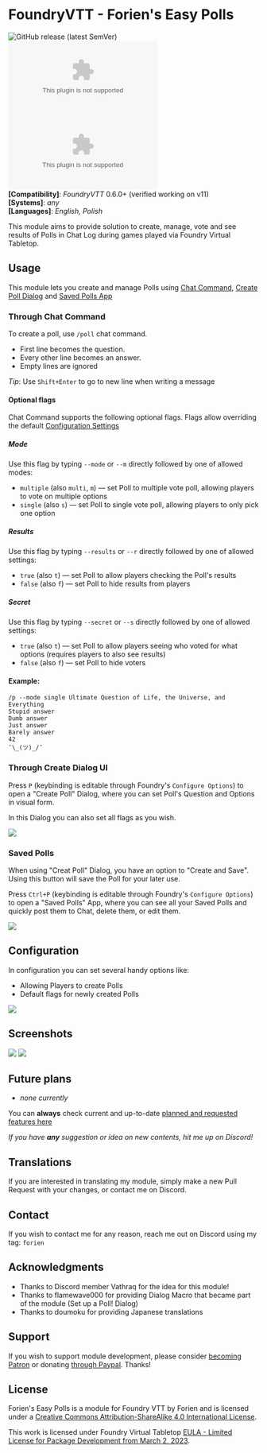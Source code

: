 # FoundryVTT - Forien's Easy Polls
![GitHub release (latest SemVer)](https://img.shields.io/github/v/release/forien/foundryvtt-forien-easy-polls?style=for-the-badge) 
![GitHub Releases](https://img.shields.io/github/downloads/Forien/foundryvtt-forien-easy-polls/latest/module.zip?style=for-the-badge) 
![GitHub All Releases](https://img.shields.io/github/downloads/Forien/foundryvtt-forien-easy-polls/module.zip?style=for-the-badge&label=Downloads+total)    
**[Compatibility]**: *FoundryVTT* 0.6.0+ (verified working on v11)  
**[Systems]**: *any*  
**[Languages]**: *English, Polish*  

This module aims to provide solution to create, manage, vote and see results of Polls in Chat Log during games played via Foundry Virtual Tabletop.

## Usage

This module lets you create and manage Polls using [Chat Command](#through-chat-command), [Create Poll Dialog](#through-create-dialog-ui) and [Saved Polls App](#saved-polls)

### Through Chat Command
To create a poll, use `/poll` chat command. 
* First line becomes the question.
* Every other line becomes an answer. 
* Empty lines are ignored

_Tip_: Use `Shift+Enter` to go to new line when writing a message


#### Optional flags

Chat Command supports the following optional flags. Flags allow overriding the default [Configuration Settings](#configuration)

##### Mode
Use this flag by typing `--mode` or `--m` directly followed by one of allowed modes:
* `multiple` (also `multi`, `m`) — set Poll to multiple vote poll, allowing players to vote on multiple options
* `single` (also `s`) — set Poll to single vote poll, allowing players to only pick one option

##### Results
Use this flag by typing `--results` or `--r` directly followed by one of allowed settings:
* `true` (also `t`) — set Poll to allow players checking the Poll's results
* `false` (also `f`) — set Poll to hide results from players

##### Secret
Use this flag by typing `--secret` or `--s` directly followed by one of allowed settings:
* `true` (also `t`) — set Poll to allow players seeing who voted for what options (requires players to also see results)
* `false` (also `f`) — set Poll to hide voters

#### Example:
```
/p --mode single Ultimate Question of Life, the Universe, and Everything
Stupid answer
Dumb answer
Just answer
Barely answer
42
¯\_(ツ)_/¯
```

### Through Create Dialog UI

Press `P` (keybinding is editable through Foundry's `Configure Options`) to open a "Create Poll" Dialog, where you can set Poll's Question and Options in visual form.

In this Dialog you can also set all flags as you wish.

![](https://i.imgur.com/edljE6f.png)

### Saved Polls

When using "Creat Poll" Dialog, you have an option to "Create and Save". Using this button will save the Poll for your later use.

Press `Ctrl+P` (keybinding is editable through Foundry's `Configure Options`) to open a "Saved Polls" App, where you can see all your Saved Polls and quickly post them to Chat, delete them, or edit them.

![](https://i.imgur.com/qs1eD1a.png)

## Configuration

In configuration you can set several handy options like:
- Allowing Players to create Polls
- Default flags for newly created Polls

![](https://i.imgur.com/ZgjSU6o.png)

## Screenshots 

![](https://i.gyazo.com/d7b662c2e90a366c14171c8d6e0a3f3b.gif)
![](https://i.imgur.com/x1T35P6.png)

## Future plans

* _none currently_

You can **always** check current and up-to-date [planned and requested features here](https://github.com/Forien/foundryvtt-forien-easy-polls/issues?q=is%3Aopen+is%3Aissue+label%3Aenhancement)

*If you have **any** suggestion or idea on new contents, hit me up on Discord!*

## Translations

If you are interested in translating my module, simply make a new Pull Request with your changes, or contact me on Discord.

## Contact

If you wish to contact me for any reason, reach me out on Discord using my tag: `forien`


## Acknowledgments

* Thanks to Discord member Vathraq for the idea for this module!
* Thanks to flamewave000 for providing Dialog Macro that became part of the module (Set up a Poll! Dialog)
* Thanks to doumoku for providing Japanese translations

## Support

If you wish to support module development, please consider [becoming Patron](https://www.patreon.com/foundryworkshop) or donating [through Paypal](https://www.paypal.com/cgi-bin/webscr?cmd=_s-xclick&hosted_button_id=6P2RRX7HVEMV2&source=url). Thanks!

## License

Forien's Easy Polls is a module for Foundry VTT by Forien and is licensed under a [Creative Commons Attribution-ShareAlike 4.0 International License](https://creativecommons.org/licenses/by-sa/4.0/).

This work is licensed under Foundry Virtual Tabletop [EULA - Limited License for Package Development from March 2, 2023](https://foundryvtt.com/article/license/).
